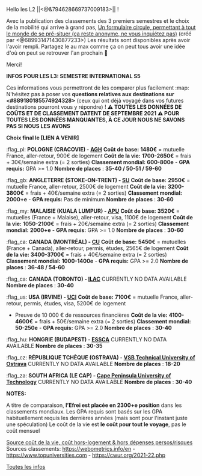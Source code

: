 
Hello les L2 ||<@&794628669737009183>|| !

Avec la publication des classements des 3 premiers semestres et le choix de la mobilité qui arrive à grand pas,
[Un formulaire circule, permettant à tout le monde de se pré-situer (ça reste anonyme, ne vous inquiétez pas)](https://forms.gle/5oC6osJFc3EXDz1H6) (créé par <@689931471430877233>)
Les résultats sont disponibles après avoir l'avoir rempli.
Partagez le au max comme ça on peut tous avoir une idée d'où on peut se retrouver l'an prochain 🙂

Merci!


**__INFOS POUR LES L3: SEMESTRE INTERNATIONAL S5__**

Ces informations vous permettront de les comparer plus facilement :map:
N'hésitez pas à poser vos **questions relatives aux destinations sur <#889180185574924328>** (ceux qui ont déjà voyagé dans vos futures destinations pourront vous y répondre) !
**:warning: TOUTES LES DONNÉES DE COÛTS ET DE CLASSEMENT DATENT DE SEPTEMBRE 2021 :warning:
POUR TOUTES LES DONNÉES MANQUANTES, À CE JOUR NOUS NE SAVONS PAS SI NOUS LES AVONS**

**Choix final le  [LIEN A VENIR]**

:flag_pl:  **POLOGNE (CRACOVIE) - [AGH](https://www.agh.edu.pl/en)** 
__Coût de base:__ **1480€** = mutuelle France, aller-retour, 900€ de logement
__Coût de la vie:__ **1700-2650€** = frais + 30€/semaine extra (= 2 sorties)
__Classement mondial:__ **600-800e** - __GPA requis:__ GPA >= 1.0
__Nombre de places__ : **35-40 / 50-51 / 59-60**

:flag_gb: **ANGLETERRE (STOKE-ON-TRENT) - [SU](https://www.staffs.ac.uk/)**
__Coût de base:__ **2950€** = mutuelle France, aller-retour, 2500€ de logement
__Coût de la vie:__ **3200-3800€** = frais + 40€/semaine extra (= 2 sorties)
__Classement mondial:__ **2000+e** - __GPA requis:__ Pas de minimum
__Nombre de places__ : **30-60**

:flag_my: **MALAISIE (KUALA LUMPUR) - [APU](https://www.apu.edu.my/)**
__Coût de base:__ **3520€** = mutuelles (France + Malaise), aller-retour, visa, 1100€ de logement
__Coût de la vie:__ **1050-2100€** = frais + 20€/semaine extra (= 2 sorties)
__Classement mondial:__ **2000+e** - __GPA requis:__ GPA >= 1.0
__Nombre de places__ : **30-60**

:flag_ca:  **CANADA (MONTRÉAL) - [CU](https://www.concordia.ca/)**
__Coût de base:__ **5450€** = mutuelles (France + Canada), aller-retour, permis, études, 2565€ de logement
__Coût de la vie:__ **3400-3700€** = frais + 40€/semaine extra (= 2 sorties)
__Classement mondial:__ **1000-1400e** - __GPA requis:__ GPA >= 2.0
__Nombre de places__ : **36-48 / 54-60**



:flag_ca:  **CANADA (TORONTO) - [ILAC](https://www.ilac.com/toronto/)** 
CURRENTLY NO DATA AVAILABLE
__Nombre de places__ : **30-40**

:flag_us:  **USA (IRVINE) - [UCI](https://uci.edu/)**
__Coût de base:__ **7100€** = mutuelle France, aller-retour, permis, études, visa, 5200€ de logement
+ Preuve de 10 000 € de ressources financières
__Coût de la vie:__ **4100-4600€** = frais + 50€/semaine extra (= 2 sorties)
__Classement mondial:__ **50-250e** - __GPA requis:__ GPA >= 2.0
__Nombre de places__ : **30-40**

:flag_hu:  **HONGRIE (BUDAPEST) - [ESSCA](https://www.essca.fr/lessca/les-sites-du-groupe/essca-budapest)**
CURRENTLY NO DATA AVAILABLE
__Nombre de places__ : **30-35**

:flag_cz:  **RÉPUBLIQUE TCHÈQUE (OSTRAVA) - [VSB Technical University of Ostrava](https://www.vsb.cz/en/)**
CURRENTLY NO DATA AVAILABLE
__Nombre de places__ : **18-20**

:flag_za: **SOUTH AFRICA (LE CAP) - [Cape Peninsula University of Technology](https://www.cput.ac.za/)**
CURRENTLY NO DATA AVAILABLE
__Nombre de places__ : **30-40**


**NOTES:**

A titre de comparaison, **l’Efrei est placée en 2300+e  position** dans les classements mondiaux.
Les GPA requis sont basés sur les GPA habituellement requis les dernières années (mais sont pour l'instant juste une spéculation)
Le coût de la vie est **le coût pour tout le voyage**, pas le coût mensuel

[Source coût de la vie, coût hors-logement & hors dépenses persos/risques](https://www.numbeo.com)
Sources classements: https://webometrics.info/en - https://www.topuniversities.com - https://cwur.org/2021-22.php


[Toutes les infos](https://moodle.myefrei.fr/pluginfile.php/229799/mod_resource/content/2/Amphi%20L3%20Fall%202022.pdf)
